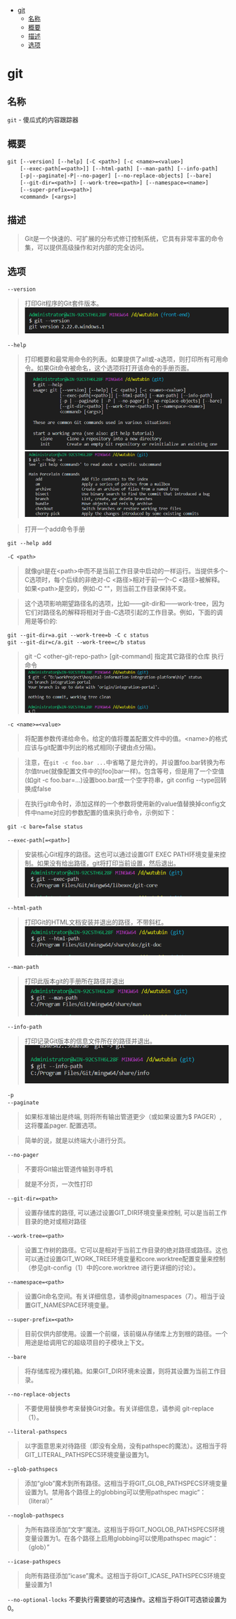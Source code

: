- [git](#git)
  - [名称](#%e5%90%8d%e7%a7%b0)
  - [概要](#%e6%a6%82%e8%a6%81)
  - [描述](#%e6%8f%8f%e8%bf%b0)
  - [选项](#%e9%80%89%e9%a1%b9)
# git
## 名称
`git` - 傻瓜式的内容跟踪器
## 概要
```git
git [--version] [--help] [-C <path>] [-c <name>=<value>]
    [--exec-path[=<path>]] [--html-path] [--man-path] [--info-path]
    [-p|--paginate|-P|--no-pager] [--no-replace-objects] [--bare]
    [--git-dir=<path>] [--work-tree=<path>] [--namespace=<name>]
    [--super-prefix=<path>]
    <command> [<args>]
```
## 描述
> Git是一个快速的、可扩展的分布式修订控制系统，它具有非常丰富的命令集，可以提供高级操作和对内部的完全访问。

## 选项
`--version`
> 打印Git程序的Git套件版本。
> ![](../img/git/--version.png)

`--help`
> 打印概要和最常用命令的列表。如果提供了all或-a选项，则打印所有可用命令。如果Git命令被命名，这个选项将打开该命令的手册页面。
![](../img/git/--help.png)
![](../img/git/--help-a.png)

> 打开一个add命令手册
```gig
git --help add
```
`-C <path>`
> 就像git是在\<path>中而不是当前工作目录中启动的一样运行。当提供多个-C选项时，每个后续的非绝对-C <路径>相对于前一个-C <路径>被解释。如果\<path>是空的，例如-C ""，则当前工作目录保持不变。

> 这个选项影响期望路径名的选项，比如——git-dir和——work-tree，因为它们对路径名的解释将相对于由-C选项引起的工作目录。例如，下面的调用是等价的:
```git
git --git-dir=a.git --work-tree=b -C c status
git --git-dir=c/a.git --work-tree=c/b status
```
> git -C \<other-git-repo-path> [git-command] 指定其它路径的仓库 执行命令
![](../img/git/-C&#32;path.png)  

`-c <name>=<value>`
> 将配置参数传递给命令。给定的值将覆盖配置文件中的值。\<name>的格式应该与git配置中列出的格式相同(子键由点分隔)。

> 注意，在`git -c foo.bar ...`中省略了是允许的，并设置foo.bar转换为布尔值true(就像配置文件中的[foo]bar一样)。包含等号，但是用了一个空值(如git -c foo.bar=...)设置boo.bar成一个空字符串，git config --type回转换成false

> 在执行git命令时，添加这样的一个参数将使用新的value值替换掉config文件中name对应的参数配置的值来执行命令，示例如下：
```git
git -c bare=false status
```
`--exec-path[=<path>]`
> 安装核心Git程序的路径。这也可以通过设置GIT EXEC PATH环境变量来控制。如果没有给出路径，git将打印当前设置，然后退出。
![](../img/git/--exec-path.png)

`--html-path`
> 打印Git的HTML文档安装并退出的路径，不带斜杠。
![](../img/git/--html-path.png)

`--man-path`
> 打印此版本git的手册所在路径并退出
![](../img/git/--man-path.png)

`--info-path`
> 打印记录Git版本的信息文件所在的路径并退出。
![](../img/git/--info-path.png)

`-p`  
`--paginate`
> 如果标准输出是终端, 则将所有输出管道更少（或如果设置为$ PAGER）, 这将覆盖pager.<cmd> 配置选项。

> 简单的说，就是以终端大小进行分页。

`--no-pager`
> 不要将Git输出管道传输到寻呼机

> 就是不分页，一次性打印

`--git-dir=<path>`
> 设置存储库的路径, 可以通过设置GIT_DIR环境变量来控制, 可以是当前工作目录的绝对或相对路径

`--work-tree=<path>`
> 设置工作树的路径。它可以是相对于当前工作目录的绝对路径或路径。这也可以通过设置GIT_WORK_TREE环境变量和core.worktree配置变量来控制（参见git-config（1）中的core.worktree 进行更详细的讨论）。

`--namespace=<path>`
> 设置Git命名空间。有关详细信息，请参阅gitnamespaces（7）。相当于设置GIT_NAMESPACE环境变量。

`--super-prefix=<path>`
> 目前仅供内部使用。设置一个前缀，该前缀从存储库上方到根的路径。一个用途是给调用它的超级项目的子模块上下文。

`--bare`
> 将存储库视为裸机箱。如果GIT_DIR环境未设置，则将其设置为当前工作目录。

`--no-replace-objects`
> 不要使用替换参考来替换Git对象。有关详细信息，请参阅 git-replace（1）。

`--literal-pathspecs`
> 以字面意思来对待路径（即没有全局，没有pathspec的魔法）。这相当于将GIT_LITERAL_PATHSPECS环境变量设置为1。

`--glob-pathspecs`
> 添加“glob”魔术到所有路径。这相当于将GIT_GLOB_PATHSPECS环境变量设置为1。禁用各个路径上的globbing可以使用pathspec magic“：（literal）”

`--noglob-pathspecs`
> 为所有路径添加“文字”魔法。这相当于将GIT_NOGLOB_PATHSPECS环境变量设置为1。在各个路径上启用globbing可以使用pathspec magic“：（glob）”

`--icase-pathspecs`
> 向所有路径添加“icase”魔术。这相当于将GIT_ICASE_PATHSPECS环境变量设置为1

`--no-optional-locks`
不要执行需要锁的可选操作。这相当于将GIT可选锁设置为0。

